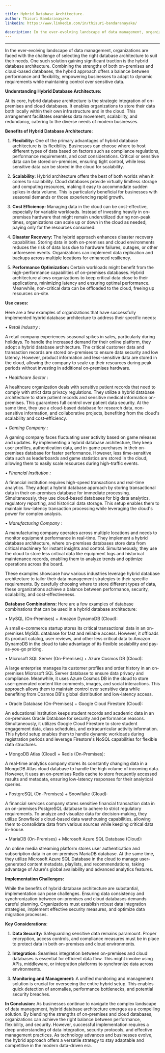 ```yaml
---

title: Hybrid Database Architecture.
author: Thisuri Bandaranayake.
linkedin: https://www.linkedin.com/in/thisuri-bandaranayake/

description: In the ever-evolving landscape of data management, organizations are faced with the challenge of selecting the right database architecture to suit their needs. One such solution gaining significant traction is the hybrid database architecture. Combining the strengths of both on-premises and cloud-based databases, the hybrid approach offers a balance between performance and flexibility, empowering businesses to adapt to dynamic requirements while maintaining control over sensitive data.
---
```

___

In the ever-evolving landscape of data management, organizations are faced with the challenge of selecting the right database architecture to suit their needs. One such solution gaining significant traction is the hybrid database architecture. Combining the strengths of both on-premises and cloud-based databases, the hybrid approach offers a balance between performance and flexibility, empowering businesses to adapt to dynamic requirements while maintaining control over sensitive data.

**Understanding Hybrid Database Architecture:**

At its core, hybrid database architecture is the strategic integration of on-premises and cloud databases. It enables organizations to store their data both locally within their own infrastructure and in the cloud. This arrangement facilitates seamless data movement, scalability, and redundancy, catering to the diverse needs of modern businesses.

**Benefits of Hybrid Database Architecture:**

1.	**Flexibility:** One of the primary advantages of hybrid database architecture is its flexibility. Businesses can choose where to host different types of data based on factors such as compliance regulations, performance requirements, and cost considerations. Critical or sensitive data can be stored on-premises, ensuring tight control, while less sensitive data can be stored in the cloud for scalability.

2.	**Scalability:** Hybrid architecture offers the best of both worlds when it comes to scalability. Cloud databases provide virtually limitless storage and computing resources, making it easy to accommodate sudden spikes in data volume. This is particularly beneficial for businesses with seasonal demands or those experiencing rapid growth.

3.	**Cost Efficiency:** Managing data in the cloud can be cost-effective, especially for variable workloads. Instead of investing heavily in on-premises hardware that might remain underutilized during non-peak times, organizations can scale up or down in the cloud as needed, paying only for the resources consumed.

4.	**Disaster Recovery:** The hybrid approach enhances disaster recovery capabilities. Storing data in both on-premises and cloud environments reduces the risk of data loss due to hardware failures, outages, or other unforeseen events. Organizations can implement data replication and backups across multiple locations for enhanced resiliency.

5.	**Performance Optimization:** Certain workloads might benefit from the high-performance capabilities of on-premises databases. Hybrid architecture allows organizations to keep critical data close to their applications, minimizing latency and ensuring optimal performance. Meanwhile, non-critical data can be offloaded to the cloud, freeing up resources on-site.


**Use cases:**

Here are a few examples of organizations that have successfully implemented hybrid database architecture to address their specific needs:

•	*Retail Industry :*

A retail company experiences seasonal spikes in sales, particularly during holidays. To handle the increased demand for their online platform, they adopt a hybrid database architecture. The critical customer data and transaction records are stored on-premises to ensure data security and low latency. However, product information and less-sensitive data are stored in the cloud, allowing the company to scale up their resources during peak periods without investing in additional on-premises hardware.

•	*Healthcare Sector :*

A healthcare organization deals with sensitive patient records that need to comply with strict data privacy regulations. They utilize a hybrid database architecture to store patient records and sensitive medical information on-premises. This guarantees full control over patient data security. At the same time, they use a cloud-based database for research data, non-sensitive information, and collaborative projects, benefiting from the cloud's scalability and cost-efficiency.

•	*Gaming Company :*

A gaming company faces fluctuating user activity based on game releases and updates. By implementing a hybrid database architecture, they keep user profiles, authentication data, and in-game purchases in their on-premises database for faster performance. However, less time-sensitive data such as leaderboards and game statistics are stored in the cloud, allowing them to easily scale resources during high-traffic events.

•	*Financial Institution :*

A financial institution requires high-speed transactions and real-time analytics. They adopt a hybrid database approach by storing transactional data in their on-premises database for immediate processing. Simultaneously, they use cloud-based databases for big data analytics, regulatory reporting, and historical data storage. This setup enables them to maintain low-latency transaction processing while leveraging the cloud's power for complex analysis.

•	*Manufacturing Company :*

A manufacturing company operates across multiple locations and needs to monitor equipment performance in real-time. They implement a hybrid database architecture, where on-premises databases store data from critical machinery for instant insights and control. Simultaneously, they use the cloud to store less critical data like equipment logs and historical maintenance records, enabling them to analyze trends and optimize operations across the board.

These examples showcase how various industries leverage hybrid database architecture to tailor their data management strategies to their specific requirements. By carefully choosing where to store different types of data, these organizations achieve a balance between performance, security, scalability, and cost-effectiveness.

**Database Combinations:**
Here are a few examples of database combinations that can be used in a hybrid database architecture:

•	MySQL (On-Premises) + Amazon DynamoDB (Cloud):

A small e-commerce startup stores its critical transactional data in an on-premises MySQL database for fast and reliable access. However, it offloads its product catalog, user reviews, and other less critical data to Amazon DynamoDB in the cloud to take advantage of its flexible scalability and pay-as-you-go pricing.

•	Microsoft SQL Server (On-Premises) + Azure Cosmos DB (Cloud):

A large enterprise manages its customer profiles and order history in an on-premises Microsoft SQL Server database to ensure data privacy and compliance. Meanwhile, it uses Azure Cosmos DB in the cloud to store user-generated content like comments, images, and social interactions. This approach allows them to maintain control over sensitive data while benefiting from Cosmos DB's global distribution and low-latency access.

•	Oracle Database (On-Premises) + Google Cloud Firestore (Cloud):

An educational institution keeps student records and academic data in an on-premises Oracle Database for security and performance reasons. Simultaneously, it utilizes Google Cloud Firestore to store student engagement data, class schedules, and extracurricular activity information. This hybrid setup enables them to handle dynamic workloads during registration periods and leverage Firestore's NoSQL capabilities for flexible data structures.

•	MongoDB Atlas (Cloud) + Redis (On-Premises):

A real-time analytics company stores its constantly changing data in a MongoDB Atlas cloud database to handle the high volume of incoming data. However, it uses an on-premises Redis cache to store frequently accessed results and metadata, ensuring low-latency responses for their analytical queries.

•	PostgreSQL (On-Premises) + Snowflake (Cloud):

A financial services company stores sensitive financial transaction data in an on-premises PostgreSQL database to adhere to strict regulatory requirements. To analyze and visualize data for decision-making, they utilize Snowflake's cloud-based data warehousing capabilities, allowing them to consolidate data from various sources while keeping critical data in-house.

•	MariaDB (On-Premises) + Microsoft Azure SQL Database (Cloud):

An online media streaming platform stores user authentication and subscription data in an on-premises MariaDB database. At the same time, they utilize Microsoft Azure SQL Database in the cloud to manage user-generated content metadata, playlists, and recommendations, taking advantage of Azure's global availability and advanced analytics features.


**Implementation Challenges:**

While the benefits of hybrid database architecture are substantial, implementation can pose challenges. Ensuring data consistency and synchronization between on-premises and cloud databases demands careful planning. Organizations must establish robust data integration strategies, implement effective security measures, and optimize data migration processes.

**Key Considerations:**
1.	**Data Security:** Safeguarding sensitive data remains paramount. Proper encryption, access controls, and compliance measures must be in place to protect data in both on-premises and cloud environments.

2.	**Integration:** Seamless integration between on-premises and cloud databases is essential for efficient data flow. This might involve using APIs, middleware, or integration platforms to synchronize data across environments.

3.	**Monitoring and Management:** A unified monitoring and management solution is crucial for overseeing the entire hybrid setup. This enables quick detection of anomalies, performance bottlenecks, and potential security breaches.

**In Conclusion:**
As businesses continue to navigate the complex landscape of data management, hybrid database architecture emerges as a compelling solution. By blending the strengths of on-premises and cloud databases, organizations can achieve the right balance between performance, flexibility, and security. However, successful implementation requires a deep understanding of data integration, security protocols, and effective management practices. As technology advances and businesses evolve, the hybrid approach offers a versatile strategy to stay adaptable and competitive in the modern data-driven era.



